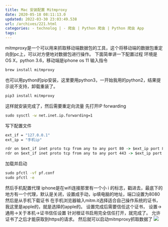 ```yaml
---
title: Mac 安装配置 Mitmproxy
date: 2020-05-18 08:11:13.0
updated: 2022-03-30 23:03:49.538
url: /archives/221.html
categories: - technolog | - 爬虫 | Python 爬虫 | Python 爬虫 App
tags: 
---
```




mitmproxy是一个可以用来抓取移动端数据包的工具，这个将移动端的数据包重定向到pc上，可以对方便地对数据包进行操作。 下面简单讲一下配置过程 环境是OS X，python 3.6，移动端是iphone os 11 输入指令

```cmd
brew install mitmproxy
```

也可以用python的pip安装，这里要用python3，一开始我用的python2，结果提示说不支持，卸载重装了。

```cmd
pip3 install mitmproxy
```

这样就安装完成了，然后需要重定向流量 先打开IP forwarding

```cmd
sudo sysctl -w net.inet.ip.forwarding=1
```

写下配置文件

```cmd
ext_if = "127.0.0.1"
ext_ip = "手机ip"

rdr on $ext_if inet proto tcp from any to any port 80 -> $ext_ip port 8080
rdr on $ext_if inet proto tcp from any to any port 443 -> $ext_ip port 8080
```

加载并启动

```cmd
sudo pfctl -vf pf.conf
sudo pfctl -e
```

然后手机配置代理 iphone是在wifi连接那里有一个小 i 的标志，戳进去，最底下的地方有一个代理，默认是关闭，设置成手动，ip填电脑的地址，端口设置为8080 然后是从手机下载证书 在手机浏览器输入mitm.it选择适合自己操作系统的证书，我这里是apple的，就是选择的apple的。 设置完成后需要信任这个证书， 设置->通用->关于本机->证书信任设置 针对根证书启用完全信任打开，就完成了。 允许证书了之后才能获取到https的请求。 然后就可以启动mitmproxy抓取数据了 [![](https://i.loli.net/2020/07/11/A7O8konXvU5SZ9s.jpg)](https://i.loli.net/2020/07/11/A7O8konXvU5SZ9s.jpg)